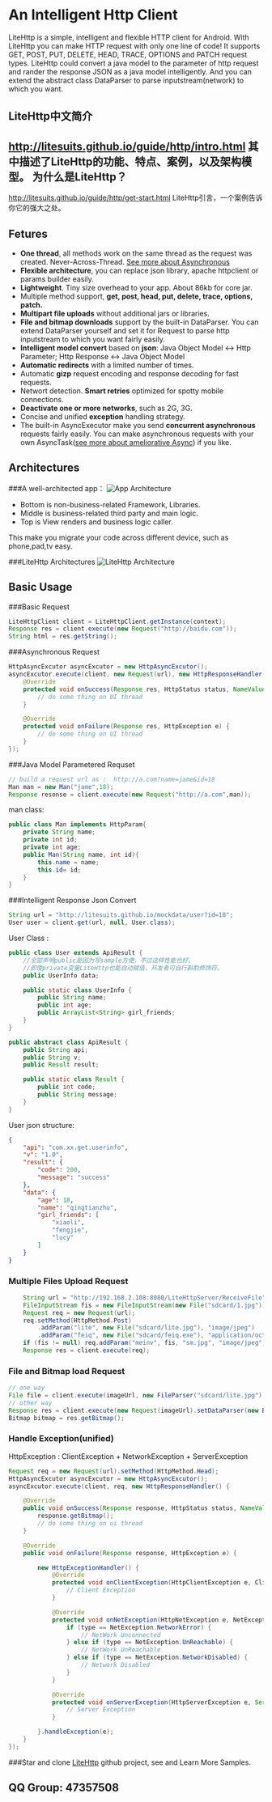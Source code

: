 An Intelligent  Http Client
===
LiteHttp is a simple, intelligent and flexible HTTP client for Android. With LiteHttp you can make HTTP request with only one line of code! It supports GET, POST, PUT, DELETE, HEAD, TRACE, OPTIONS and PATCH request types. LiteHttp could convert a java model to the parameter of http request and rander the response JSON as a java model intelligently. And you can extend the abstract class DataParser to parse inputstream(network) to which you want.

LiteHttp中文简介
---
 http://litesuits.github.io/guide/http/intro.html 
其中描述了LiteHttp的功能、特点、案例，以及架构模型。
为什么是LiteHttp？
---
 http://litesuits.github.io/guide/http/get-start.html 
LiteHttp引言，一个案例告诉你它的强大之处。



Fetures
---
- **One thread**, all methods work on the same thread as the request was created. Never-Across-Thread. [See more about Asynchronous](https://github.com/litesuits/android-lite-async)
- **Flexible architecture**, you can replace json library, apache httpclient or params builder easily.
- **Lightweight**. Tiny size overhead to your app. About 86kb for core jar. 
- Multiple method support, **get, post, head, put, delete, trace, options, patch.**
- **Multipart file uploads** without additional jars or libraries.
- **File and bitmap downloads** support by the built-in DataParser. You can extend DataParser yourself and set it for Request to parse http inputstream to which you want fairly easily.
- **Intelligent model convert** based on **json**:  Java Object Model <-> Http Parameter; Http Response <-> Java Object Model
- **Automatic redirects** with a limited number of times.
- Automatic **gizp** request encoding and response decoding for fast requests.
- Networt detection. **Smart retries** optimized for spotty mobile connections. 
- **Deactivate one or more networks**, such as 2G, 3G.
- Concise and unified **exception** handling strategy.
- The built-in AsyncExecutor make you send **concurrent asynchronous** requests fairly easily. You can make asynchronous requests with your own AsyncTask([see more about ameliorative Async](https://github.com/litesuits/android-lite-async)) if you like.

Architectures
---
###A well-architected  app：
![App Architecture](http://litesuits.github.io/guide/img/app_archi.png)
- Bottom is non-business-related Framework, Libraries.
- Middle is business-related third party and main logic. 
- Top is View renders and business logic caller. 

This make you migrate your code across different device, such as phone,pad,tv easy. 

###LiteHttp Architectures
![LiteHttp Architecture](http://litesuits.github.io/guide/img/litehttp_archi.png)

Basic Usage
---
###Basic Request
```java
LiteHttpClient client = LiteHttpClient.getInstance(context);
Response res = client.execute(new Request("http://baidu.com"));
String html = res.getString();
```
###Asynchronous Request
```java
HttpAsyncExcutor asyncExcutor = new HttpAsyncExcutor();
asyncExcutor.execute(client, new Request(url), new HttpResponseHandler() {
	@Override
	protected void onSuccess(Response res, HttpStatus status, NameValuePair[] headers) {
		// do some thing on UI thread
	}

	@Override
	protected void onFailure(Response res, HttpException e) {
		// do some thing on UI thread 
	}
});
```
###Java Model Parametered Requset
```java
// build a request url as :  http://a.com?name=jame&id=18
Man man = new Man("jame",18);
Response resonse = client.execute(new Request("http://a.com",man));
```
man class:
```java
public class Man implements HttpParam{
	private String name;
	private int id;
    private int age;
	public Man(String name, int id){
		this.name = name;
		this.id= id;
	}
}
```
###Intelligent Response Json Convert
```java
String url = "http://litesuits.github.io/mockdata/user?id=18";
User user = client.get(url, null, User.class);
```
User Class :
```java
public class User extends ApiResult {
	//全部声明public是因为写sample方便，不过这样性能也好，
	//即使private变量LiteHttp也能自动赋值，开发者可自行斟酌修饰符。
	public UserInfo data;

	public static class UserInfo {
		public String name;
		public int age;
		public ArrayList<String> girl_friends;
	}
}

public abstract class ApiResult {
	public String api;
	public String v;
	public Result result;

	public static class Result {
		public int code;
		public String message;
	}
}
```
User json structure:
```json
{
	"api": "com.xx.get.userinfo",
	"v": "1.0",
	"result": {
		"code": 200,
		"message": "success"
	},
	"data": {
		"age": 18,
		"name": "qingtianzhu",
		"girl_friends": [
			"xiaoli",
			"fengjie",
			"lucy"
		]
	}
}
```
### Multiple Files Upload Request
```java
	String url = "http://192.168.2.108:8080/LiteHttpServer/ReceiveFile";
	FileInputStream fis = new FileInputStream(new File("sdcard/1.jpg"));
	Request req = new Request(url);
	req.setMethod(HttpMethod.Post)
		.addParam("lite", new File("sdcard/lite.jpg"), "image/jpeg")
		.addParam("feiq", new File("sdcard/feiq.exe"), "application/octet-stream");
	if (fis != null) req.addParam("meinv", fis, "sm.jpg", "image/jpeg");
	Response res = client.execute(req);
```
### File and Bitmap load Request
```java
// one way
File file = client.execute(imageUrl, new FileParser("sdcard/lite.jpg"), HttpMethod.Get);
// other way
Response res = client.execute(new Request(imageUrl).setDataParser(new BitmapParser()));
Bitmap bitmap = res.getBitmap();
```

### Handle Exception(unified)
HttpException : ClientException + NetworkException + ServerException
```java
Request req = new Request(url).setMethod(HttpMethod.Head);
HttpAsyncExcutor asyncExcutor = new HttpAsyncExcutor();
asyncExcutor.execute(client, req, new HttpResponseHandler() {

	@Override
	public void onSuccess(Response response, HttpStatus status, NameValuePair[] headers) {
		response.getBitmap();
		// do some thing on ui thread
	}

	@Override
	public void onFailure(Response response, HttpException e) {

		new HttpExceptionHandler() {
			@Override
			protected void onClientException(HttpClientException e, ClientException type) {
				// Client Exception
			}

			@Override
			protected void onNetException(HttpNetException e, NetException type) {
				if (type == NetException.NetworkError) {
					// NetWork Unconnected
				} else if (type == NetException.UnReachable) {
					// NetWork UnReachable
				} else if (type == NetException.NetworkDisabled) {
					// Network Disabled
				}
			}

			@Override
			protected void onServerException(HttpServerException e, ServerException type, HttpStatus status, NameValuePair[] headers) {
				// Server Exception
			}

		}.handleException(e);
	}
});
```
###Star and clone [LiteHttp](https://github.com/litesuits/android-lite-http) github project, see and Learn More Samples.
## QQ Group: 47357508